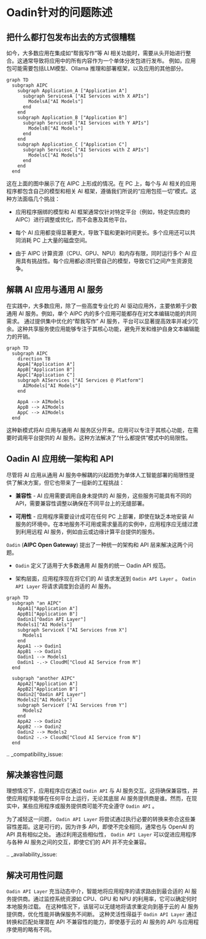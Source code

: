 # Oadin针对的问题陈述

## 把什么都打包发布出去的方式很糟糕

如今，大多数应用在集成如“帮我写作”等 AI 相关功能时，需要从头开始进行整合。这通常导致将应用中的所有内容作为一个单体分发包进行发布。
例如，应用包可能需要包括LLM模型、Ollama 推理和部署框架，以及应用的其他部分。


```mermaid
graph TD
  subgraph AIPC
    subgraph Application_A ["Application A"]
      subgraph ServicesA ["AI Services with X APIs"]
        ModelsA["AI Models"]
      end
    end
    subgraph Application_B ["Application B"]
      subgraph ServicesB ["AI Services with Y APIs"]
        ModelsB["AI Models"]
      end
    end
    subgraph Application_C ["Application C"]
      subgraph ServicesC ["AI Services with Z APIs"]
        ModelsC["AI Models"]
      end
    end
  end
```


这在上面的图中展示了在 AIPC 上形成的情况。在 PC 上，每个与 AI 相关的应用程序都包含自己的模型和相关 AI 框架，遵循我们所说的“应用包揽一切”模式。这种方法面临几个挑战：

- 应用程序捆绑的模型和 AI 框架通常仅针对特定平台（例如，特定供应商的 AIPC）进行调整或优化，而不会惠及其他平台。

- 每个 AI 应用都变得显著更大，导致下载和更新时间更长。多个应用还可以共同消耗 PC 上大量的磁盘空间。

- 由于 AIPC 计算资源（CPU、GPU、NPU）和内存有限，同时运行多个 AI 应用具有挑战性。每个应用都必须托管自己的模型，导致它们之间产生资源竞争。


## 解耦 AI 应用与通用 AI 服务

在实践中，大多数应用，除了一些高度专业化的 AI 驱动应用外，主要依赖于少数通用 AI 服务。例如，单个 AIPC 内的多个应用可能都存在对文本编辑功能的共同需求。
通过提供集中优化的“帮我写作” AI 服务，平台可以显著提高效率并减少冗余。这种共享服务使应用能够专注于其核心功能，避免开发和维护自身文本编辑能力的开销。

```mermaid
graph TD
  subgraph AIPC
    direction TB
    AppA["Application A"]
    AppB["Application B"]
    AppC["Application C"]
    subgraph AIServices ["AI Services @ Platform"]
      AIModels["AI Models"]
    end

    AppA --> AIModels
    AppB --> AIModels
    AppC --> AIModels
  end
```

这种新模式将AI 应用与通用 AI 服务区分开来。应用可以专注于其核心功能，在需要时调用平台提供的 AI 服务。这种方法解决了“什么都提供”模式中的局限性。

## Oadin AI 应用统一架构和 API

尽管将 AI 应用从通用 AI 服务中解耦的兴起趋势为单体人工智能部署的局限性提供了解决方案，但它也带来了一组新的工程挑战：

- **兼容性** - AI 应用需要调用自身未提供的 AI 服务，这些服务可能具有不同的 API，需要兼容性调整以确保在不同平台上的无缝部署。

- **可用性** - 应用程序需要设计成可在任何 PC 上部署，即使在缺乏本地安装 AI 服务的环境中。在本地服务不可用或需求量高的实例中，应用程序应无缝过渡到利用远程 AI 服务，例如由云或边缘计算平台提供的服务。

``Oadin`` (**AIPC Open Gateway**) 提出了一种统一的架构和 API 层来解决这两个问题。

- ``Oadin`` 定义了适用于大多数通用 AI 服务的统一 Oadin API 规范。

- 架构层面，应用程序现在将它们的 AI 请求发送到 ``Oadin API Layer`` 。 ``Oadin API Layer`` 将请求调度到合适的 AI 服务。

```mermaid
graph TD
  subgraph "an AIPC"
    AppA1["Application A"]
    AppB1["Application B"]
    Oadin1["Oadin API Layer"]
    Models1["AI Models"]
    subgraph ServiceX ["AI Services from X"]
      Models1
    end
    AppA1 --> Oadin1
    AppB1 --> Oadin1
    Oadin1 --> Models1
    Oadin1 -.-> CloudM["Cloud AI Service from M"]
  end

  subgraph "another AIPC"
    AppA2["Application A"]
    AppB2["Application B"]
    Oadin2["Oadin API Layer"]
    Models2["AI Models"]
    subgraph ServiceY ["AI Services from Y"]
      Models2
    end
    AppA2 --> Oadin2
    AppB2 --> Oadin2
    Oadin2 --> Models2
    Oadin2 -.-> CloudN["Cloud AI Service from N"]
  end
```

.. _compatibility_issue:

## 解决兼容性问题

理想情况下，应用程序应仅通过 ``Oadin API`` 与 AI 服务交互。这将确保兼容性，并使应用程序能够在任何平台上运行，无论其底层 AI 服务提供商是谁。然而，在现实中，某些应用程序或服务提供商可能不完全遵守 ``Oadin API`` 。

为了减轻这一问题， ``Oadin API Layer`` 将尝试通过执行必要的转换来弥合这些兼容性差距。这是可行的，因为许多 API，即使不完全相同，通常也与 OpenAI 的 API 具有相似之处。
通过利用这些相似性， ``Oadin API Layer`` 可以促进应用程序与各种 AI 服务之间的交互，即使它们的 API 并不完全兼容。

.. _availability_issue:

## 解决可用性问题


``Oadin API Layer`` 充当动态中介，智能地将应用程序的请求路由到最合适的 AI 服务提供商。通过监控系统资源如 CPU、GPU 和 NPU 的利用率，它可以确定何时本地服务过载。
在这种情况下，该层可以无缝地将请求重定向到基于云的 AI 服务提供商，优化性能并确保服务不间断。
这种灵活性得益于 ``Oadin API Layer`` 通过转换和匹配处理潜在 API 不兼容性的能力，即使基于云的 AI 服务的 API 与应用程序使用的略有不同。

